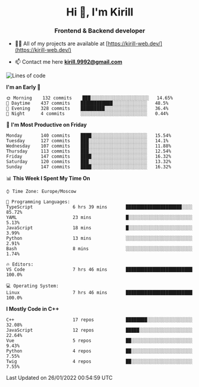 <h1 align="center">Hi 👋, I'm Kirill</h1>
<h3 align="center">Frontend & Backend developer</h3>

- 👨‍💻 All of my projects are available at [https://kirill-web.dev/](https://kirill-web.dev/)

- 📫 Contact me here **kirill.9992@gmail.com**











<!--START_SECTION:waka-->
![Lines of code](https://img.shields.io/badge/From%20Hello%20World%20I%27ve%20Written-520%20Thousand%20lines%20of%20code-blue)

**I'm an Early 🐤** 

```text
🌞 Morning    132 commits    ███░░░░░░░░░░░░░░░░░░░░░░   14.65% 
🌆 Daytime    437 commits    ████████████░░░░░░░░░░░░░   48.5% 
🌃 Evening    328 commits    █████████░░░░░░░░░░░░░░░░   36.4% 
🌙 Night      4 commits      ░░░░░░░░░░░░░░░░░░░░░░░░░   0.44%

```
📅 **I'm Most Productive on Friday** 

```text
Monday       140 commits    ████░░░░░░░░░░░░░░░░░░░░░   15.54% 
Tuesday      127 commits    ███░░░░░░░░░░░░░░░░░░░░░░   14.1% 
Wednesday    107 commits    ███░░░░░░░░░░░░░░░░░░░░░░   11.88% 
Thursday     113 commits    ███░░░░░░░░░░░░░░░░░░░░░░   12.54% 
Friday       147 commits    ████░░░░░░░░░░░░░░░░░░░░░   16.32% 
Saturday     120 commits    ███░░░░░░░░░░░░░░░░░░░░░░   13.32% 
Sunday       147 commits    ████░░░░░░░░░░░░░░░░░░░░░   16.32%

```


📊 **This Week I Spent My Time On** 

```text
⌚︎ Time Zone: Europe/Moscow

💬 Programming Languages: 
TypeScript               6 hrs 39 mins       █████████████████████░░░░   85.72% 
YAML                     23 mins             █░░░░░░░░░░░░░░░░░░░░░░░░   5.13% 
JavaScript               18 mins             █░░░░░░░░░░░░░░░░░░░░░░░░   3.99% 
Python                   13 mins             ░░░░░░░░░░░░░░░░░░░░░░░░░   2.91% 
Bash                     8 mins              ░░░░░░░░░░░░░░░░░░░░░░░░░   1.74%

🔥 Editors: 
VS Code                  7 hrs 46 mins       █████████████████████████   100.0%

💻 Operating System: 
Linux                    7 hrs 46 mins       █████████████████████████   100.0%

```

**I Mostly Code in C++** 

```text
C++                      17 repos            ████████░░░░░░░░░░░░░░░░░   32.08% 
JavaScript               12 repos            █████░░░░░░░░░░░░░░░░░░░░   22.64% 
Vue                      5 repos             ██░░░░░░░░░░░░░░░░░░░░░░░   9.43% 
Python                   4 repos             ██░░░░░░░░░░░░░░░░░░░░░░░   7.55% 
Twig                     4 repos             ██░░░░░░░░░░░░░░░░░░░░░░░   7.55%

```



 Last Updated on 26/01/2022 00:54:59 UTC
<!--END_SECTION:waka-->
